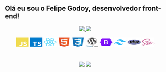 ## Olá eu sou o Felipe Godoy, desenvolvedor front-end!
<div align="center">
  <a href="https://github.com/FehGodoy/">
  <img height="180em" src="https://github-readme-stats.vercel.app/api?username=fehgodoy&show_icons=true&theme=dark&include_all_commits=true&count_private=true"/>
  <img height="180em" src="https://github-readme-stats.vercel.app/api/top-langs/?username=fehgodoy&layout=compact&langs_count=7&theme=dark"/>
   </a>
</div>
  <div style="display: inline_block"><br>
  
  
  <div align="center">
  <img align="center" alt="Godoy-Js" height="30" width="40" src="https://raw.githubusercontent.com/devicons/devicon/master/icons/javascript/javascript-plain.svg">
  <img align="center" alt="Godoy-Ts" height="30" width="40" src="https://raw.githubusercontent.com/devicons/devicon/master/icons/typescript/typescript-plain.svg">
  <img align="center" alt="Godoy-React" height="30" width="40" src="https://raw.githubusercontent.com/devicons/devicon/master/icons/react/react-original.svg">
  <img align="center" alt="Godoy-HTML" height="30" width="40" src="https://raw.githubusercontent.com/devicons/devicon/master/icons/html5/html5-original.svg">
  <img align="center" alt="Godoy-CSS" height="30" width="40" src="https://raw.githubusercontent.com/devicons/devicon/master/icons/css3/css3-original.svg">  
  <img align="center" alt="Godoy-Wordpress" height="30" width="40" src="https://raw.githubusercontent.com/devicons/devicon/master/icons/wordpress/wordpress-original.svg"> 
  <img align="center" alt="Godoy-Bootstrap" height="30" width="40" src="https://raw.githubusercontent.com/devicons/devicon/master/icons/bootstrap/bootstrap-original.svg"> 
      <img align="center" alt="Godoy-Tailwind" height="30" width="40" src="https://raw.githubusercontent.com/devicons/devicon/1119b9f84c0290e0f0b38982099a2bd027a48bf1/icons/tailwindcss/tailwindcss-plain.svg"> 
  <img align="center" alt="Godoy-PHP" height="30" width="40" src="https://raw.githubusercontent.com/devicons/devicon/master/icons/php/php-original.svg"> 
  <img align="center" alt="Godoy-sass" height="30" width="40" src="https://raw.githubusercontent.com/devicons/devicon/master/icons/sass/sass-original.svg"> 
  </div> 
  
</div>

<br>



##

<div align="center">   
<!--   <a href="https://www.instagram.com/godoydev/" target="_blank"><img src="https://img.shields.io/badge/-Instagram-%23E4405F?style=for-the-badge&logo=instagram&logoColor=white" target="_blank"></a> -->
  <a href = "mailto:felip.godoy10@gmail.com"><img src="https://img.shields.io/badge/-Gmail-%23333?style=for-the-badge&logo=gmail&logoColor=white" target="_blank"></a>
<!--   <a href="https://www.linkedin.com/in/felipgodoyy/" target="_blank"><img src="https://img.shields.io/badge/-LinkedIn-%230077B5?style=for-the-badge&logo=linkedin&logoColor=white" target="_blank"></a>  -->
    <a href="http://godoydev.com.br/" target="_blank"><img src="https://img.shields.io/badge/website-000000?style=for-the-badge&logo=About.me&logoColor=white" target="_blank"></a> 
 </div>
 

  

<!---
FehGodoy/FehGodoy is a ✨ special ✨ repository because its `README.md` (this file) appears on your GitHub profile.
You can click the Preview link to take a look at your changes.
--->
